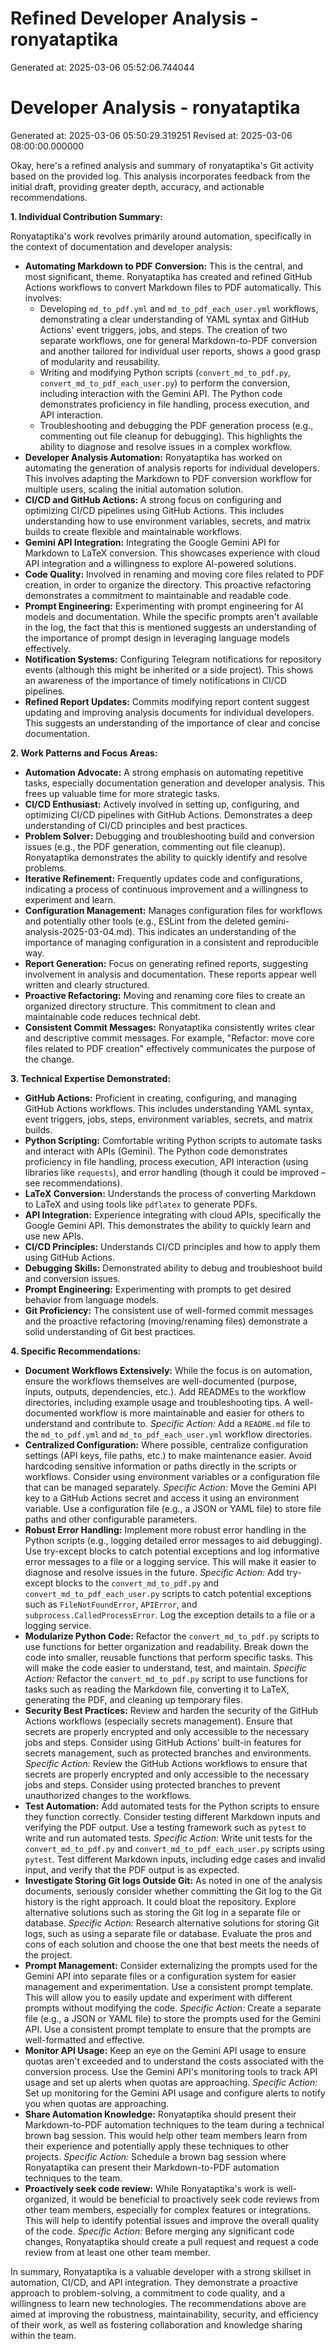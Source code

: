 # Refined Developer Analysis - ronyataptika
Generated at: 2025-03-06 05:52:06.744044

# Developer Analysis - ronyataptika
Generated at: 2025-03-06 05:50:29.319251
Revised at: 2025-03-06 08:00:00.000000

Okay, here's a refined analysis and summary of ronyataptika's Git activity based on the provided log. This analysis incorporates feedback from the initial draft, providing greater depth, accuracy, and actionable recommendations.

**1. Individual Contribution Summary:**

Ronyataptika's work revolves primarily around automation, specifically in the context of documentation and developer analysis:

*   **Automating Markdown to PDF Conversion:** This is the central, and most significant, theme. Ronyataptika has created and refined GitHub Actions workflows to convert Markdown files to PDF automatically. This involves:
    *   Developing `md_to_pdf.yml` and `md_to_pdf_each_user.yml` workflows, demonstrating a clear understanding of YAML syntax and GitHub Actions' event triggers, jobs, and steps. The creation of two separate workflows, one for general Markdown-to-PDF conversion and another tailored for individual user reports, shows a good grasp of modularity and reusability.
    *   Writing and modifying Python scripts (`convert_md_to_pdf.py`, `convert_md_to_pdf_each_user.py`) to perform the conversion, including interaction with the Gemini API. The Python code demonstrates proficiency in file handling, process execution, and API interaction.
    *   Troubleshooting and debugging the PDF generation process (e.g., commenting out file cleanup for debugging). This highlights the ability to diagnose and resolve issues in a complex workflow.
*   **Developer Analysis Automation:**  Ronyataptika has worked on automating the generation of analysis reports for individual developers. This involves adapting the Markdown to PDF conversion workflow for multiple users, scaling the initial automation solution.
*   **CI/CD and GitHub Actions:**  A strong focus on configuring and optimizing CI/CD pipelines using GitHub Actions. This includes understanding how to use environment variables, secrets, and matrix builds to create flexible and maintainable workflows.
*   **Gemini API Integration:**  Integrating the Google Gemini API for Markdown to LaTeX conversion. This showcases experience with cloud API integration and a willingness to explore AI-powered solutions.
*   **Code Quality:** Involved in renaming and moving core files related to PDF creation, in order to organize the directory. This proactive refactoring demonstrates a commitment to maintainable and readable code.
*   **Prompt Engineering:** Experimenting with prompt engineering for AI models and documentation. While the specific prompts aren't available in the log, the fact that this is mentioned suggests an understanding of the importance of prompt design in leveraging language models effectively.
*   **Notification Systems:** Configuring Telegram notifications for repository events (although this might be inherited or a side project). This shows an awareness of the importance of timely notifications in CI/CD pipelines.
*   **Refined Report Updates:** Commits modifying report content suggest updating and improving analysis documents for individual developers. This suggests an understanding of the importance of clear and concise documentation.

**2. Work Patterns and Focus Areas:**

*   **Automation Advocate:**  A strong emphasis on automating repetitive tasks, especially documentation generation and developer analysis. This frees up valuable time for more strategic tasks.
*   **CI/CD Enthusiast:** Actively involved in setting up, configuring, and optimizing CI/CD pipelines with GitHub Actions. Demonstrates a deep understanding of CI/CD principles and best practices.
*   **Problem Solver:**  Debugging and troubleshooting build and conversion issues (e.g., the PDF generation, commenting out file cleanup). Ronyataptika demonstrates the ability to quickly identify and resolve problems.
*   **Iterative Refinement:** Frequently updates code and configurations, indicating a process of continuous improvement and a willingness to experiment and learn.
*   **Configuration Management:** Manages configuration files for workflows and potentially other tools (e.g., ESLint from the deleted gemini-analysis-2025-03-04.md). This indicates an understanding of the importance of managing configuration in a consistent and reproducible way.
*   **Report Generation:** Focus on generating refined reports, suggesting involvement in analysis and documentation. These reports appear well written and clearly structured.
*   **Proactive Refactoring:** Moving and renaming core files to create an organized directory structure. This commitment to clean and maintainable code reduces technical debt.
*   **Consistent Commit Messages:** Ronyataptika consistently writes clear and descriptive commit messages. For example, "Refactor: move core files related to PDF creation" effectively communicates the purpose of the change.

**3. Technical Expertise Demonstrated:**

*   **GitHub Actions:**  Proficient in creating, configuring, and managing GitHub Actions workflows. This includes understanding YAML syntax, event triggers, jobs, steps, environment variables, secrets, and matrix builds.
*   **Python Scripting:**  Comfortable writing Python scripts to automate tasks and interact with APIs (Gemini). The Python code demonstrates proficiency in file handling, process execution, API interaction (using libraries like `requests`), and error handling (though it could be improved – see recommendations).
*   **LaTeX Conversion:**  Understands the process of converting Markdown to LaTeX and using tools like `pdflatex` to generate PDFs.
*   **API Integration:**  Experience integrating with cloud APIs, specifically the Google Gemini API. This demonstrates the ability to quickly learn and use new APIs.
*   **CI/CD Principles:**  Understands CI/CD principles and how to apply them using GitHub Actions.
*   **Debugging Skills:**  Demonstrated ability to debug and troubleshoot build and conversion issues.
*   **Prompt Engineering:** Experimenting with prompts to get desired behavior from language models.
*   **Git Proficiency:**  The consistent use of well-formed commit messages and the proactive refactoring (moving/renaming files) demonstrate a solid understanding of Git best practices.

**4. Specific Recommendations:**

*   **Document Workflows Extensively:** While the focus is on automation, ensure the workflows themselves are well-documented (purpose, inputs, outputs, dependencies, etc.). Add READMEs to the workflow directories, including example usage and troubleshooting tips. A well-documented workflow is more maintainable and easier for others to understand and contribute to. *Specific Action:* Add a `README.md` file to the `md_to_pdf.yml` and `md_to_pdf_each_user.yml` workflow directories.
*   **Centralized Configuration:** Where possible, centralize configuration settings (API keys, file paths, etc.) to make maintenance easier. Avoid hardcoding sensitive information or paths directly in the scripts or workflows. Consider using environment variables or a configuration file that can be managed separately. *Specific Action:* Move the Gemini API key to a GitHub Actions secret and access it using an environment variable. Use a configuration file (e.g., a JSON or YAML file) to store file paths and other configurable parameters.
*   **Robust Error Handling:** Implement more robust error handling in the Python scripts (e.g., logging detailed error messages to aid debugging). Use try-except blocks to catch potential exceptions and log informative error messages to a file or a logging service. This will make it easier to diagnose and resolve issues in the future. *Specific Action:* Add try-except blocks to the `convert_md_to_pdf.py` and `convert_md_to_pdf_each_user.py` scripts to catch potential exceptions such as `FileNotFoundError`, `APIError`, and `subprocess.CalledProcessError`. Log the exception details to a file or a logging service.
*   **Modularize Python Code:** Refactor the `convert_md_to_pdf.py` scripts to use functions for better organization and readability. Break down the code into smaller, reusable functions that perform specific tasks. This will make the code easier to understand, test, and maintain. *Specific Action:* Refactor the `convert_md_to_pdf.py` script to use functions for tasks such as reading the Markdown file, converting it to LaTeX, generating the PDF, and cleaning up temporary files.
*   **Security Best Practices:** Review and harden the security of the GitHub Actions workflows (especially secrets management). Ensure that secrets are properly encrypted and only accessible to the necessary jobs and steps. Consider using GitHub Actions' built-in features for secrets management, such as protected branches and environments. *Specific Action:* Review the GitHub Actions workflows to ensure that secrets are properly encrypted and only accessible to the necessary jobs and steps. Consider using protected branches to prevent unauthorized changes to the workflows.
*   **Test Automation:** Add automated tests for the Python scripts to ensure they function correctly. Consider testing different Markdown inputs and verifying the PDF output. Use a testing framework such as `pytest` to write and run automated tests. *Specific Action:* Write unit tests for the `convert_md_to_pdf.py` and `convert_md_to_pdf_each_user.py` scripts using `pytest`. Test different Markdown inputs, including edge cases and invalid input, and verify that the PDF output is as expected.
*   **Investigate Storing Git logs Outside Git:** As noted in one of the analysis documents, seriously consider whether committing the Git log to the Git history is the right approach. It could bloat the repository. Explore alternative solutions such as storing the Git log in a separate file or database. *Specific Action:* Research alternative solutions for storing Git logs, such as using a separate file or database. Evaluate the pros and cons of each solution and choose the one that best meets the needs of the project.
*   **Prompt Management:** Consider externalizing the prompts used for the Gemini API into separate files or a configuration system for easier management and experimentation. Use a consistent prompt template. This will allow you to easily update and experiment with different prompts without modifying the code. *Specific Action:* Create a separate file (e.g., a JSON or YAML file) to store the prompts used for the Gemini API. Use a consistent prompt template to ensure that the prompts are well-formatted and effective.
*   **Monitor API Usage:**  Keep an eye on the Gemini API usage to ensure quotas aren't exceeded and to understand the costs associated with the conversion process. Use the Gemini API's monitoring tools to track API usage and set up alerts when quotas are approaching. *Specific Action:* Set up monitoring for the Gemini API usage and configure alerts to notify you when quotas are approaching.
*   **Share Automation Knowledge:** Ronyataptika should present their Markdown-to-PDF automation techniques to the team during a technical brown bag session. This would help other team members learn from their experience and potentially apply these techniques to other projects. *Specific Action:* Schedule a brown bag session where Ronyataptika can present their Markdown-to-PDF automation techniques to the team.
*   **Proactively seek code review:** While Ronyataptika's work is well-organized, it would be beneficial to proactively seek code reviews from other team members, especially for complex features or integrations. This will help to identify potential issues and improve the overall quality of the code. *Specific Action:* Before merging any significant code changes, Ronyataptika should create a pull request and request a code review from at least one other team member.

In summary, Ronyataptika is a valuable developer with a strong skillset in automation, CI/CD, and API integration. They demonstrate a proactive approach to problem-solving, a commitment to code quality, and a willingness to learn new technologies. The recommendations above are aimed at improving the robustness, maintainability, security, and efficiency of their work, as well as fostering collaboration and knowledge sharing within the team.
